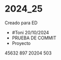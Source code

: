 # 2024_25
Creado para ED

+ #Toni 20/10/2024
+ PRUEBA DE COMMIT
+ Proyecto

45632
  897
20204
  503

